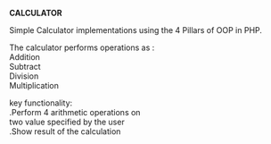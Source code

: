 
**CALCULATOR**

Simple Calculator implementations using the 4 Pillars of OOP in PHP.<br/> 

The calculator performs operations as : <br/>
 Addition <br/>
 Subtract <br/>
 Division <br/>
 Multiplication<br/>

key functionality:<br/>
.Perform 4 arithmetic operations on<br/>
 two value specified by the user<br/>
.Show result of the calculation






